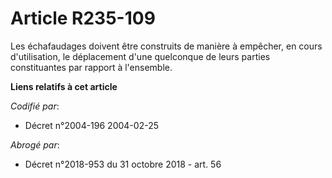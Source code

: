 # Article R235-109

Les échafaudages doivent être construits de manière à empêcher, en cours d'utilisation, le déplacement d'une quelconque de
leurs parties constituantes par rapport à l'ensemble.

**Liens relatifs à cet article**

_Codifié par_:

  - Décret n°2004-196 2004-02-25

_Abrogé par_:

  - Décret n°2018-953 du 31 octobre 2018 - art. 56
